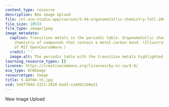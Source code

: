 ```yaml
---
content_type: resource
description: New image Upload
file: /ol-ocw-studio-app/courses/5-44-organometallic-chemistry-fall-2004/5ddf784d22212628bad3ca4d411b0a21_5-44f04-th.jpg
file_size: 10533
file_type: image/jpeg
image_metadata:
  caption: Transition metals in the periodic table. Organometallic chemistry is the
    chemistry of compounds that contain a metal-carbon bond. (Illustration courtesy
    of MIT OpenCourseWare.)
  credit: ''
  image-alt: The periodic table with the transition metals highlighted.
learning_resource_types: []
license: https://creativecommons.org/licenses/by-nc-sa/4.0/
ocw_type: OCWImage
resourcetype: Image
title: 5-44f04-th.jpg
uid: 5ddf784d-2221-2628-bad3-ca4d411b0a21
---
```

New image Upload